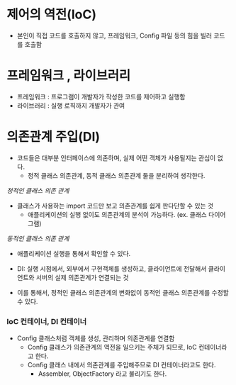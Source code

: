 # 제어의 역전(IoC)
- 본인이 직접 코드를 호출하지 않고, 프레임워크, Config 파일 등의 힘을 빌러 코드를 호출함

# 프레임워크 , 라이브러리
- 프레임워크 : 프로그램이 개발자가 작성한 코드를 제어하고 실행함
- 라이브러리 : 실행 로직까지 개발자가 관여

# 의존관계 주입(DI)
- 코드들은 대부분 인터페이스에 의존하며, 실제 어떤 객체가 사용될지는 관심이 없다.
  - 정적 클래스 의존관계, 동적 클래스 의존관계 둘을 분리하여 생각한다.

*정적인 클래스 의존 관계*
- 클래스가 사용하는 import 코드만 보고 의존관계를 쉽게 판다단할 수 있는 것
  - 애플리케이션의 실행 없이도 의존관계의 분석이 가능하다. (ex. 클래스 다이어그램)
  

*동적인 클래스 의존 관계*
- 애플리케이션 실행을 통해서 확인할 수 있다.

- DI: 실행 시점에서, 외부에서 구현객체를 생성하고, 클라이언트에 전달해서 클라이언트와 서버의 실제 의존관계가 연결되는 것
- 이를 통해서, 정적인 클래스 의존관계의 변화없이 동적인 클래스 의존관계를 수정할 수 있다.


### IoC 컨테이너, DI 컨테이너
- Config 클래스처럼 객체를 생성, 관리하며 의존관계를 연결함
  - Config 클래스가 의존관계의 역전을 일으키는 주체가 되므로, IoC 컨테이너라고 한다.
  - Config 클래스 내에서 의존관계를 주입해주므로 DI 컨테이너라고도 한다.
    - Assembler, ObjectFactory 라고 불리기도 한다.